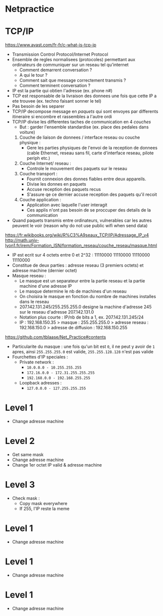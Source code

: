 # Netpractice

# TCP/IP

https://www.avast.com/fr-fr/c-what-is-tcp-ip

- Transmission Control Protocol/Internet Protocol
- Ensemble de regles normalisees (protocoles) permettant aux ordinateurs de communiquer sur
  un reseau tel qu'internet
	- Comment demarrent conversation ?
	- A qui le tour ?
	- Comment sait que message correctement transmis ?
	- Comment terminent conversation ?
- IP est la partie qui obtien l'adresse (ex. phone n#)
- TCP est responsable de la livraison des donnees une fois que cette IP a ete
  trouvee (ex. techno faisant sonner le tel)
- Pas besoin de les separer
- TCP/IP decompose message en *paquets* qui sont envoyes par differents itineraire
  si encombre et rassembles a l'autre ordi
- TCP/IP divise les differentes taches de communication en 4 *couches*
	- But : garder l'ensemble standardise (ex. place des pedales dans voiture)
	1. Couche de liaison de donnees / interface reseau ou couche physique :
		- Gere les parties physiques de l'envoi de la reception de donnees
		  (cable Ethernet, reseau sans fil, carte d'interface reseau, pilote
		  periph etc.)
	2. Couche Internet/ reseau :
		- Controle le mouvement des paquets sur le reseau
	3. Couche transport :
		- Fournit connexion des donnes fiables entre deux appareils.
		- Divise les donnes en paquets
		- Accuse reception des paquets recus
		- S'assure qe ce dernier accuse reception des paquets qu'il recoit
	4. Couche application :
		- Application avec laquelle l'user interagit
		- Ces applis n'ont pas besoin de se proccuper des details de la
		  communication
- Quand paquets transmis entre ordinateurs, vulnerables car les autres peuvent
  le voir (reason why do not use public wifi when send data)

https://fr.wikibooks.org/wiki/R%C3%A9seaux_TCP/IP/Adressage_IP_v4
http://math.univ-lyon1.fr/irem/Formation_ISN/formation_reseau/couche_reseau/masque.html
- IP est ecrit sur 4 octets entre 0 et 2^32 : 11110000 11110000 11110000
  11110000
- Constitue de deux parties : adresse reseau (3 premiers octets) et adresse
  machine (dernier octet)
- Masque reseau :
	- Le masque est un separateur entre la partie reseau et la partie machine d'une
	  adresse IP
	- Le masque determine le nb de machines d'un reseau
	- On choisira le masque en fonction du nombre de machines installes dans le
	  reseau
	- 207.142.131.245/255.255.255.0 designe la machine d'adresse 245 sur le reseau d'adresse
	  207.142.131.0
	- Notation plus courte : IP/nb de bits a 1, ex. 207.142.131.245/24
	- IP : 192.168.150.35 > masque : 255.255.255.0 > adresse reseau :
	  192.168.150.0 > adresse de diffusion : 192.168.150.255

https://github.com/tblaase/Net_Practice#contents
- Particularite du masque : une fois qu'un bit est `0`, il ne peut y avoir de
  `1` apres, ainsi `255.255.255.0` est valide, `255.255.128.128` n'est pas
  valide
- Fourchettes d'IP speciales :
	- Private network :
		- `10.0.0.0 - 10.255.255.255`
		- `172.16.0.0 - 172.31.255.255.255`
		- `192.168.0.0 - 192.168.255.255`
	- Loopback adresses :
		- `127.0.0.0 - 127.255.255.255`

# Level 1

- Change adresse machine

# Level 2

- Get same mask
- Change adresse machine
- Change 1er octet IP valid & adresse machine
 
# Level 3

- Check mask :
	- Copy mask everywhere
	- If 255, l'IP reste la meme

# Level 1

- Change adresse machine

# Level 1

- Change adresse machine

# Level 1

- Change adresse machine


